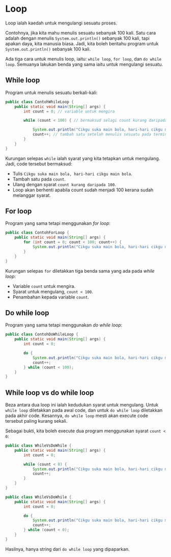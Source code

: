 # Loop

Loop ialah kaedah untuk mengulangi sesuatu proses.

Contohnya, jika kita mahu menulis sesuatu sebanyak 100 kali. Satu cara
adalah dengan menulis `System.out.println()` sebanyak 100 kali, tapi
apakan daya, kita manusia biasa. Jadi, kita boleh beritahu program untuk
`System.out.println()` sebanyak 100 kali.

Ada tiga cara untuk menulis loop, iaitu: `while loop`, `for loop`, dan
`do while loop`. Semuanya lakukan benda yang sama iaitu untuk mengulangi
sesuatu.

## While loop

Program untuk menulis sesuatu berkali-kali:

```java
public class ContohWhileLoop {
    public static void main(String[] args) {
        int count = 0; // variable untuk mengira

        while (count < 100) { // bermaksud selagi count kurang daripada 100

            System.out.println("Cikgu suka main bola, hari-hari cikgu main bola.");
            count++; // tambah satu setelah menulis sesuatu pada terminal
        }
    }
}
```

Kurungan selepas `while` ialah syarat yang kita tetapkan untuk
mengulang. Jadi, code tersebut bermaksud:

-   Tulis `Cikgu suka main bola, hari-hari cikgu main bola`.
-   Tambah satu pada `count`.
-   Ulang dengan syarat `count kurang daripada 100`.
-   Loop akan berhenti apabila count sudah menjadi 100 kerana sudah
melanggar syarat.

## For loop

Program yang sama tetapi menggunakan _for loop_:

```java
public class ContohForLoop {
    public static void main(String[] args) {
        for (int count = 0; count < 100; count++) {
            System.out.println("Cikgu suka main bola, hari-hari cikgu main bola.");
        }
    }
}
```

Kurungan selepas `for` diletakkan tiga benda sama yang ada pada _while
loop_:

-   Variable `count` untuk mengira.
-   Syarat untuk mengulang, `count < 100`.
-   Penambahan kepada variable `count`.

## Do while loop

Program yang sama tetapi menggunakan _do while loop_:

```java
public class ContohDoWhileLoop {
    public static void main(String[] args) {
        int count = 0;

        do {
            System.out.println("Cikgu suka main bola, hari-hari cikgu main bola.");
            count++;
        } while (count < 100);
    }
}
```

## While loop vs do while loop

Beza antara dua loop ini ialah kedudukan syarat untuk mengulang. Untuk
`while loop` diletakkan pada awal code, dan untuk `do while loop`
diletakkan pada akhir code. Kesannya, `do while loop` mesti akan execute
code tersebut paling kurang sekali.

Sebagai bukti, kita boleh execute dua program menggunakan syarat `count
< 0`:

```java
public class WhileVsDoWhile {
    public static void main(String[] args) {
        int count = 0;

        while (count < 0) {
            System.out.println("Cikgu suka main bola, hari-hari cikgu main bola.");
            count++;
        }
    }
}
```

```java
public class WhileVsDoWhile {
    public static void main(String[] args) {
        int count = 0;

        do {
            System.out.println("Cikgu suka main bola, hari-hari cikgu main bola.");
            count++;
        } while (count < 0);
    }
}
```

Hasilnya, hanya string dari `do while loop` yang dipaparkan.
